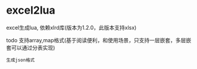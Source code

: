 # excel2lua
excel生成lua, 依赖xlrd库(版本为1.2.0，此版本支持xlsx)


todo
    支持array,map格式(基于阅读便利，和使用场景，只支持一层嵌套，多层嵌套可以通过分表实现)

    生成json格式
